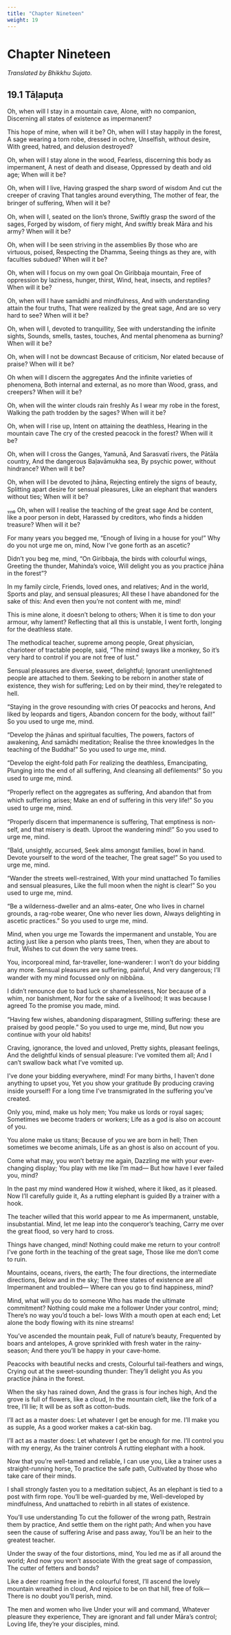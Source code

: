 ```yaml
---
title: "Chapter Nineteen"
weight: 19
---
```


# Chapter Nineteen

*Translated by Bhikkhu Sujato.*

## 19.1 Tāḷapuṭa
Oh, when will I stay in a mountain cave,
Alone, with no companion,
Discerning all states of existence as impermanent?

This hope of mine, when will it be?
Oh, when will I stay happily in the forest,
A sage wearing a torn robe, dressed in ochre,
Unselfish, without desire,
With greed, hatred, and delusion destroyed?

Oh, when will I stay alone in the wood,
Fearless, discerning this body as impermanent,
A nest of death and disease,
Oppressed by death and old age;
When will it be?

Oh, when will I live,
Having grasped the sharp sword of wisdom
And cut the creeper of craving
That tangles around everything,
The mother of fear, the bringer of suﬀering,
When will it be?

Oh, when will I, seated on the lion’s throne,
Swiftly grasp the sword of the sages,
Forged by wisdom, of fiery might,
And swiftly break Māra and his army?
When will it be?

Oh, when will I be seen striving in the assemblies
By those who are virtuous, poised,
Respecting the Dhamma,
Seeing things as they are, with faculties subdued?
When will it be?

Oh, when will I focus on my own goal
On Giribbaja mountain,
Free of oppression by laziness, hunger, thirst,
Wind, heat, insects, and reptiles?
When will it be?

Oh, when will I have samādhi and mindfulness,
And with understanding attain the four truths,
That were realized by the great sage,
And are so very hard to see? When will it be?

Oh, when will I, devoted to tranquillity,
See with understanding the infinite sights,
Sounds, smells, tastes, touches,
And mental phenomena as burning?
When will it be?

Oh, when will I not be downcast
Because of criticism,
Nor elated because of praise?
When will it be?

Oh when will I discern the aggregates
And the infinite varieties of phenomena,
Both internal and external, as no more than
Wood, grass, and creepers?
When will it be?

Oh, when will the winter clouds rain freshly
As I wear my robe in the forest,
Walking the path trodden by the sages?
When will it be?

Oh, when will I rise up,
Intent on attaining the deathless,
Hearing in the mountain cave
The cry of the crested peacock in the forest?
When will it be?

Oh, when will I cross the Ganges, Yamunā,
And Sarasvatī rivers, the Pātāla country,
And the dangerous Baḷavāmukha sea,
By psychic power, without hindrance?
When will it be?

Oh, when will I be devoted to jhāna,
Rejecting entirely the signs of beauty,
Splitting apart desire for sensual pleasures,
Like an elephant that wanders without ties;
When will it be?

₁₁₁₀ Oh, when will I realise the teaching of the great sage
And be content, like a poor person in debt,
Harassed by creditors, who finds a hidden treasure?
When will it be?

For many years you begged me,
“Enough of living in a house for you!”
Why do you not urge me on, mind,
Now I’ve gone forth as an ascetic?

Didn’t you beg me, mind,
“On Giribbaja, the birds with colourful wings,
Greeting the thunder, Mahinda’s voice,
Will delight you as you practice jhāna in the forest”?

In my family circle,
Friends, loved ones, and relatives;
And in the world,
Sports and play, and sensual pleasures;
All these I have abandoned for the sake of this:
And even then you’re not content with me, mind!

This is mine alone, it doesn’t belong to others;
When it is time to don your armour, why lament?
Reflecting that all this is unstable,
I went forth, longing for the deathless state.

The methodical teacher, supreme among people,
Great physician, charioteer of tractable people, said,
“The mind sways like a monkey,
So it’s very hard to control if you are not free of lust.”

Sensual pleasures are diverse, sweet, delightful;
Ignorant unenlightened people are attached to them.
Seeking to be reborn in another state of existence, they wish
for suﬀering;
Led on by their mind, they’re relegated to hell.

“Staying in the grove resounding with cries
Of peacocks and herons,
And liked by leopards and tigers,
Abandon concern for the body, without fail!”
So you used to urge me, mind.

“Develop the jhānas and spiritual faculties,
The powers, factors of awakening,
And samādhi meditation;
Realise the three knowledges
In the teaching of the Buddha!”
So you used to urge me, mind.

“Develop the eight-fold path
For realizing the deathless,
Emancipating,
Plunging into the end of all suﬀering,
And cleansing all defilements!”
So you used to urge me, mind.

“Properly reflect on the aggregates as suﬀering,
And abandon that from which suﬀering arises;
Make an end of suﬀering in this very life!”
So you used to urge me, mind.

“Properly discern that impermanence is suﬀering,
That emptiness is non-self, and that misery is death.
Uproot the wandering mind!”
So you used to urge me, mind.

“Bald, unsightly, accursed,
Seek alms amongst families, bowl in hand.
Devote yourself to the word of the teacher,
The great sage!”
So you used to urge me, mind.

“Wander the streets well-restrained,
With your mind unattached
To families and sensual pleasures,
Like the full moon when the night is clear!”
So you used to urge me, mind.

“Be a wilderness-dweller and an alms-eater,
One who lives in charnel grounds, a rag-robe wearer,
One who never lies down,
Always delighting in ascetic practices.”
So you used to urge me, mind.

Mind, when you urge me
Towards the impermanent and unstable,
You are acting just like a person who plants trees,
Then, when they are about to fruit,
Wishes to cut down the very same trees.

You, incorporeal mind, far-traveller, lone-wanderer:
I won’t do your bidding any more.
Sensual pleasures are suﬀering, painful,
And very dangerous;
I’ll wander with my mind focussed only on nibbāna.

I didn’t renounce due to bad luck or shamelessness,
Nor because of a whim, nor banishment,
Nor for the sake of a livelihood;
It was because I agreed
To the promise you made, mind.

“Having few wishes, abandoning disparagment,
Stilling suﬀering: these are praised by good people.”
So you used to urge me, mind,
But now you continue with your old habits!

Craving, ignorance, the loved and unloved,
Pretty sights, pleasant feelings,
And the delightful kinds of sensual pleasure:
I’ve vomited them all;
And I can’t swallow back what I’ve vomited up.

I’ve done your bidding everywhere, mind!
For many births,
I haven’t done anything to upset you,
Yet you show your gratitude
By producing craving inside yourself!
For a long time I’ve transmigrated
In the suﬀering you’ve created.

Only you, mind, make us holy men;
You make us lords or royal sages;
Sometimes we become traders or workers;
Life as a god is also on account of you.

You alone make us titans;
Because of you we are born in hell;
Then sometimes we become animals,
Life as an ghost is also on account of you.

Come what may, you won’t betray me again,
Dazzling me with your ever-changing display;
You play with me like I’m mad—
But how have I ever failed you, mind?

In the past my mind wandered
How it wished, where it liked, as it pleased.
Now I’ll carefully guide it,
As a rutting elephant is guided
By a trainer with a hook.

The teacher willed that this world appear to me
As impermanent, unstable, insubstantial.
Mind, let me leap into the conqueror’s teaching,
Carry me over the great flood, so very hard to cross.

Things have changed, mind!
Nothing could make me return to your control!
I’ve gone forth in the teaching of the great sage,
Those like me don’t come to ruin.

Mountains, oceans, rivers, the earth;
The four directions, the intermediate directions,
Below and in the sky;
The three states of existence are all
Impermanent and troubled—
Where can you go to find happiness, mind?

Mind, what will you do to someone
Who has made the ultimate commitment?
Nothing could make me a follower
Under your control, mind; There’s no way you’d touch a bel-
lows
With a mouth open at each end;
Let alone the body flowing with its nine streams!

You’ve ascended the mountain peak,
Full of nature’s beauty,
Frequented by boars and antelopes,
A grove sprinkled with fresh water in the rainy-season;
And there you’ll be happy in your cave-home.

Peacocks with beautiful necks and crests,
Colourful tail-feathers and wings,
Crying out at the sweet-sounding thunder:
They’ll delight you
As you practice jhāna in the forest.

When the sky has rained down,
And the grass is four inches high,
And the grove is full of flowers, like a cloud,
In the mountain cleft, like the fork of a tree, I’ll lie;
It will be as soft as cotton-buds.

I’ll act as a master does:
Let whatever I get be enough for me.
I’ll make you as supple,
As a good worker makes a cat-skin bag.

I’ll act as a master does:
Let whatever I get be enough for me.
I’ll control you with my energy,
As the trainer controls
A rutting elephant with a hook.

Now that you’re well-tamed and reliable,
I can use you,
Like a trainer uses a straight-running horse,
To practice the safe path,
Cultivated by those who take care of their minds.

I shall strongly fasten you to a meditation subject,
As an elephant is tied to a post with firm rope.
You’ll be well-guarded by me,
Well-developed by mindfulness,
And unattached to rebirth in all states of existence.

You’ll use understanding
To cut the follower of the wrong path,
Restrain them by practice,
And settle them on the right path;
And when you have seen the cause of suﬀering
Arise and pass away,
You’ll be an heir to the greatest teacher.

Under the sway of the four distortions, mind,
You led me as if all around the world;
And now you won’t associate
With the great sage of compassion,
The cutter of fetters and bonds?

Like a deer roaming free in the colourful forest,
I’ll ascend the lovely mountain wreathed in cloud,
And rejoice to be on that hill, free of folk—
There is no doubt you’ll perish, mind.

The men and women who live
Under your will and command,
Whatever pleasure they experience,
They are ignorant and fall under Māra’s control;
Loving life, they’re your disciples, mind.